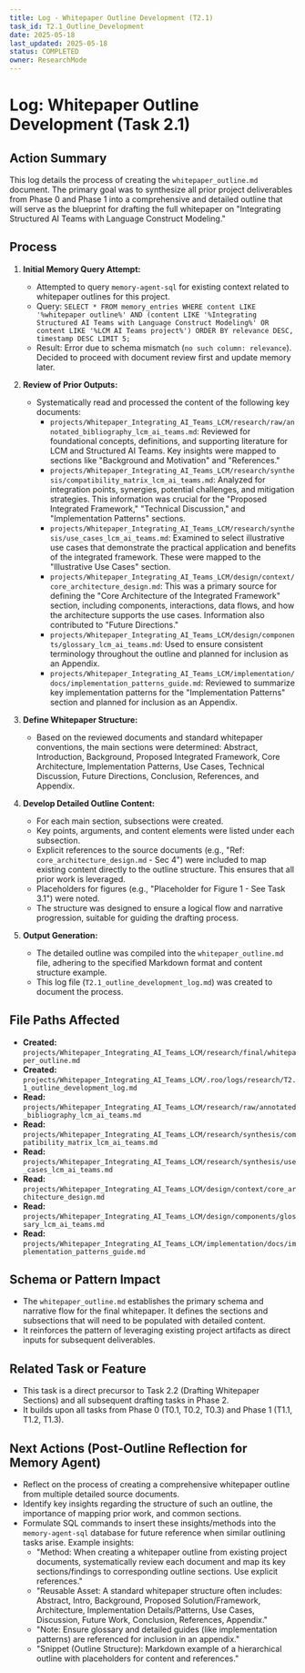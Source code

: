```yaml
---
title: Log - Whitepaper Outline Development (T2.1)
task_id: T2.1_Outline_Development
date: 2025-05-18
last_updated: 2025-05-18
status: COMPLETED
owner: ResearchMode
---
```


# Log: Whitepaper Outline Development (Task 2.1)

## Action Summary
This log details the process of creating the `whitepaper_outline.md` document. The primary goal was to synthesize all prior project deliverables from Phase 0 and Phase 1 into a comprehensive and detailed outline that will serve as the blueprint for drafting the full whitepaper on "Integrating Structured AI Teams with Language Construct Modeling."

## Process
1.  **Initial Memory Query Attempt:**
    *   Attempted to query `memory-agent-sql` for existing context related to whitepaper outlines for this project.
    *   Query: `SELECT * FROM memory_entries WHERE content LIKE '%whitepaper outline%' AND (content LIKE '%Integrating Structured AI Teams with Language Construct Modeling%' OR content LIKE '%LCM AI Teams project%') ORDER BY relevance DESC, timestamp DESC LIMIT 5;`
    *   Result: Error due to schema mismatch (`no such column: relevance`). Decided to proceed with document review first and update memory later.

2.  **Review of Prior Outputs:**
    *   Systematically read and processed the content of the following key documents:
        *   `projects/Whitepaper_Integrating_AI_Teams_LCM/research/raw/annotated_bibliography_lcm_ai_teams.md`: Reviewed for foundational concepts, definitions, and supporting literature for LCM and Structured AI Teams. Key insights were mapped to sections like "Background and Motivation" and "References."
        *   `projects/Whitepaper_Integrating_AI_Teams_LCM/research/synthesis/compatibility_matrix_lcm_ai_teams.md`: Analyzed for integration points, synergies, potential challenges, and mitigation strategies. This information was crucial for the "Proposed Integrated Framework," "Technical Discussion," and "Implementation Patterns" sections.
        *   `projects/Whitepaper_Integrating_AI_Teams_LCM/research/synthesis/use_cases_lcm_ai_teams.md`: Examined to select illustrative use cases that demonstrate the practical application and benefits of the integrated framework. These were mapped to the "Illustrative Use Cases" section.
        *   `projects/Whitepaper_Integrating_AI_Teams_LCM/design/context/core_architecture_design.md`: This was a primary source for defining the "Core Architecture of the Integrated Framework" section, including components, interactions, data flows, and how the architecture supports the use cases. Information also contributed to "Future Directions."
        *   `projects/Whitepaper_Integrating_AI_Teams_LCM/design/components/glossary_lcm_ai_teams.md`: Used to ensure consistent terminology throughout the outline and planned for inclusion as an Appendix.
        *   `projects/Whitepaper_Integrating_AI_Teams_LCM/implementation/docs/implementation_patterns_guide.md`: Reviewed to summarize key implementation patterns for the "Implementation Patterns" section and planned for inclusion as an Appendix.

3.  **Define Whitepaper Structure:**
    *   Based on the reviewed documents and standard whitepaper conventions, the main sections were determined: Abstract, Introduction, Background, Proposed Integrated Framework, Core Architecture, Implementation Patterns, Use Cases, Technical Discussion, Future Directions, Conclusion, References, and Appendix.

4.  **Develop Detailed Outline Content:**
    *   For each main section, subsections were created.
    *   Key points, arguments, and content elements were listed under each subsection.
    *   Explicit references to the source documents (e.g., "Ref: `core_architecture_design.md` - Sec 4") were included to map existing content directly to the outline structure. This ensures that all prior work is leveraged.
    *   Placeholders for figures (e.g., "Placeholder for Figure 1 - See Task 3.1") were noted.
    *   The structure was designed to ensure a logical flow and narrative progression, suitable for guiding the drafting process.

5.  **Output Generation:**
    *   The detailed outline was compiled into the `whitepaper_outline.md` file, adhering to the specified Markdown format and content structure example.
    *   This log file (`T2.1_outline_development_log.md`) was created to document the process.

## File Paths Affected
*   **Created:** `projects/Whitepaper_Integrating_AI_Teams_LCM/research/final/whitepaper_outline.md`
*   **Created:** `projects/Whitepaper_Integrating_AI_Teams_LCM/.roo/logs/research/T2.1_outline_development_log.md`
*   **Read:** `projects/Whitepaper_Integrating_AI_Teams_LCM/research/raw/annotated_bibliography_lcm_ai_teams.md`
*   **Read:** `projects/Whitepaper_Integrating_AI_Teams_LCM/research/synthesis/compatibility_matrix_lcm_ai_teams.md`
*   **Read:** `projects/Whitepaper_Integrating_AI_Teams_LCM/research/synthesis/use_cases_lcm_ai_teams.md`
*   **Read:** `projects/Whitepaper_Integrating_AI_Teams_LCM/design/context/core_architecture_design.md`
*   **Read:** `projects/Whitepaper_Integrating_AI_Teams_LCM/design/components/glossary_lcm_ai_teams.md`
*   **Read:** `projects/Whitepaper_Integrating_AI_Teams_LCM/implementation/docs/implementation_patterns_guide.md`

## Schema or Pattern Impact
*   The `whitepaper_outline.md` establishes the primary schema and narrative flow for the final whitepaper. It defines the sections and subsections that will need to be populated with detailed content.
*   It reinforces the pattern of leveraging existing project artifacts as direct inputs for subsequent deliverables.

## Related Task or Feature
*   This task is a direct precursor to Task 2.2 (Drafting Whitepaper Sections) and all subsequent drafting tasks in Phase 2.
*   It builds upon all tasks from Phase 0 (T0.1, T0.2, T0.3) and Phase 1 (T1.1, T1.2, T1.3).

## Next Actions (Post-Outline Reflection for Memory Agent)
*   Reflect on the process of creating a comprehensive whitepaper outline from multiple detailed source documents.
*   Identify key insights regarding the structure of such an outline, the importance of mapping prior work, and common sections.
*   Formulate SQL commands to insert these insights/methods into the `memory-agent-sql` database for future reference when similar outlining tasks arise. Example insights:
    *   "Method: When creating a whitepaper outline from existing project documents, systematically review each document and map its key sections/findings to corresponding outline sections. Use explicit references."
    *   "Reusable Asset: A standard whitepaper structure often includes: Abstract, Intro, Background, Proposed Solution/Framework, Architecture, Implementation Details/Patterns, Use Cases, Discussion, Future Work, Conclusion, References, Appendix."
    *   "Note: Ensure glossary and detailed guides (like implementation patterns) are referenced for inclusion in an appendix."
    *   "Snippet (Outline Structure): Markdown example of a hierarchical outline with placeholders for content and references."